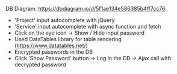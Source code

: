 DB Diagram: https://dbdiagram.io/d/5f1ae134e586385b4ff7cc76

- 'Project' input autocomplete with jQuery
- 'Service' input autocomplete with async function and fetch
- Click on the eye icon -> Show / Hide input password
- Used DataTables library for table rendering (https://www.datatables.net/)
- Encrypted passwords in the DB
- Click 'Show Password' button -> Log in the DB -> Ajax call with decrypted password
